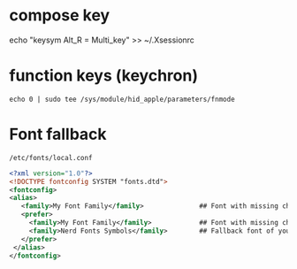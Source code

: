 # compose key

echo "keysym Alt_R = Multi_key" >> ~/.Xsessionrc

# function keys (keychron)
`echo 0 | sudo tee /sys/module/hid_apple/parameters/fnmode`

# Font fallback
`/etc/fonts/local.conf`
```xml
<?xml version="1.0"?>
<!DOCTYPE fontconfig SYSTEM "fonts.dtd">
<fontconfig>
<alias>
   <family>My Font Family</family>              ## Font with missing characters
   <prefer>
     <family>My Font Family</family>            ## Font with missing characters
     <family>Nerd Fonts Symbols</family>        ## Fallback font of your choice
   </prefer>
 </alias>
</fontconfig>
```
